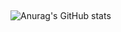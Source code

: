 ## 

![Anurag's GitHub stats](https://github-readme-stats.vercel.app/api?username=novacoo&show_icons=true&theme=radical)
